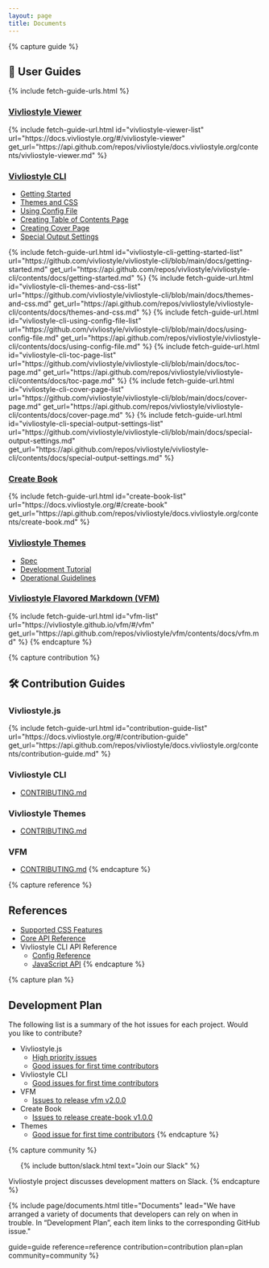 ```yaml
---
layout: page
title: Documents
---
```



{% capture guide %}
## 📖 User Guides
{% include fetch-guide-urls.html %}

### [Vivliostyle Viewer](https://docs.vivliostyle.org/#/vivliostyle-viewer)
<ul id="vivliostyle-viewer-list"></ul>
{% include fetch-guide-url.html
  id="vivliostyle-viewer-list"
  url="https://docs.vivliostyle.org/#/vivliostyle-viewer"
  get_url="https://api.github.com/repos/vivliostyle/docs.vivliostyle.org/contents/vivliostyle-viewer.md"
%}

### [Vivliostyle CLI](https://github.com/vivliostyle/vivliostyle-cli/blob/main/docs/index.md)
<ul>
  <li>
    <a href="https://github.com/vivliostyle/vivliostyle-cli/blob/main/docs/getting-started.md">Getting Started</a>
    <ul id="vivliostyle-cli-getting-started-list"></ul>
  </li>
  <li>
    <a href="https://github.com/vivliostyle/vivliostyle-cli/blob/main/docs/themes-and-css.md">Themes and CSS</a>
    <ul id="vivliostyle-cli-themes-and-css-list"></ul>
  </li>
  <li>
    <a href="https://github.com/vivliostyle/vivliostyle-cli/blob/main/docs/using-config-file.md">Using Config File</a>
    <ul id="vivliostyle-cli-using-config-file-list"></ul>
  </li>
  <li>
    <a href="https://github.com/vivliostyle/vivliostyle-cli/blob/main/docs/toc-page.md">Creating Table of Contents Page</a>
    <ul id="vivliostyle-cli-toc-page-list"></ul>
  </li>
  <li>
    <a href="https://github.com/vivliostyle/vivliostyle-cli/blob/main/docs/cover-page.md">Creating Cover Page</a>
    <ul id="vivliostyle-cli-cover-page-list"></ul>
  </li>
  <li>
    <a href="https://github.com/vivliostyle/vivliostyle-cli/blob/main/docs/special-output-settings.md">Special Output Settings</a>
    <ul id="vivliostyle-cli-special-output-settings-list"></ul>
  </li>
</ul>
{% include fetch-guide-url.html
  id="vivliostyle-cli-getting-started-list"
  url="https://github.com/vivliostyle/vivliostyle-cli/blob/main/docs/getting-started.md"
  get_url="https://api.github.com/repos/vivliostyle/vivliostyle-cli/contents/docs/getting-started.md"
%}
{% include fetch-guide-url.html
  id="vivliostyle-cli-themes-and-css-list"
  url="https://github.com/vivliostyle/vivliostyle-cli/blob/main/docs/themes-and-css.md"
  get_url="https://api.github.com/repos/vivliostyle/vivliostyle-cli/contents/docs/themes-and-css.md"
%}
{% include fetch-guide-url.html
  id="vivliostyle-cli-using-config-file-list"
  url="https://github.com/vivliostyle/vivliostyle-cli/blob/main/docs/using-config-file.md"
  get_url="https://api.github.com/repos/vivliostyle/vivliostyle-cli/contents/docs/using-config-file.md"
%}
{% include fetch-guide-url.html
  id="vivliostyle-cli-toc-page-list"
  url="https://github.com/vivliostyle/vivliostyle-cli/blob/main/docs/toc-page.md"
  get_url="https://api.github.com/repos/vivliostyle/vivliostyle-cli/contents/docs/toc-page.md"
%}
{% include fetch-guide-url.html
  id="vivliostyle-cli-cover-page-list"
  url="https://github.com/vivliostyle/vivliostyle-cli/blob/main/docs/cover-page.md"
  get_url="https://api.github.com/repos/vivliostyle/vivliostyle-cli/contents/docs/cover-page.md"
%}
{% include fetch-guide-url.html
  id="vivliostyle-cli-special-output-settings-list"
  url="https://github.com/vivliostyle/vivliostyle-cli/blob/main/docs/special-output-settings.md"
  get_url="https://api.github.com/repos/vivliostyle/vivliostyle-cli/contents/docs/special-output-settings.md"
%}

### [Create Book](https://docs.vivliostyle.org/#/create-book)
<ul id="create-book-list"></ul>
{% include fetch-guide-url.html
  id="create-book-list"
  url="https://docs.vivliostyle.org/#/create-book"
  get_url="https://api.github.com/repos/vivliostyle/docs.vivliostyle.org/contents/create-book.md"
%}

### [Vivliostyle Themes](https://vivliostyle.github.io/themes/#/)
<ul>
  <li><a href="https://vivliostyle.github.io/themes/#/spec.md">Spec</a></li>
  <li><a href="https://vivliostyle.github.io/themes/#/tutorial/step0.md">Development Tutorial</a></li>
  <li><a href="https://vivliostyle.github.io/themes/#/official.md">Operational Guidelines</a></li>
</ul>

### [Vivliostyle Flavored Markdown (VFM)](https://vivliostyle.github.io/vfm/#/vfm)
<ul id="vfm-list"></ul>
{% include fetch-guide-url.html
  id="vfm-list"
  url="https://vivliostyle.github.io/vfm/#/vfm"
  get_url="https://api.github.com/repos/vivliostyle/vfm/contents/docs/vfm.md"
%}
{% endcapture %}


{% capture contribution %}
## 🛠 Contribution Guides

### Vivliostyle.js
<ul id="contribution-guide-list"></ul>
{% include fetch-guide-url.html
  id="contribution-guide-list"
  url="https://docs.vivliostyle.org/#/contribution-guide"
  get_url="https://api.github.com/repos/vivliostyle/docs.vivliostyle.org/contents/contribution-guide.md"
%}

### Vivliostyle CLI
- [CONTRIBUTING.md](https://github.com/vivliostyle/vivliostyle-cli/blob/main/CONTRIBUTING.md)

### Vivliostyle Themes
- [CONTRIBUTING.md](https://github.com/vivliostyle/themes/blob/master/CONTRIBUTING.md)

### VFM
- [CONTRIBUTING.md](https://github.com/vivliostyle/vfm/blob/master/CONTRIBUTING.md)
{% endcapture %}


{% capture reference %}
## References

- [Supported CSS Features](https://docs.vivliostyle.org/#/supported-css-features)
- [Core API Reference](https://docs.vivliostyle.org/#/api)
- Vivliostyle CLI API Reference
  - [Config Reference](https://github.com/vivliostyle/vivliostyle-cli/blob/main/docs/config.md)
  - [JavaScript API](https://github.com/vivliostyle/vivliostyle-cli/blob/main/docs/api-javascript.md)
{% endcapture %}


{% capture plan %}
## Development Plan

The following list is a summary of the hot issues for each project. Would you like to contribute?

- Vivliostyle.js
  - [High priority issues](https://github.com/vivliostyle/vivliostyle.js/issues?q=is%3Aissue+is%3Aopen+label%3AP1)
  - [Good issues for first time contributors](https://github.com/vivliostyle/vivliostyle.js/issues?q=is%3Aissue+is%3Aopen+label%3A%22good+first+issue%22)
- Vivliostyle CLI
  - [Good issues for first time contributors](https://github.com/vivliostyle/vivliostyle-cli/issues?q=is%3Aissue+is%3Aopen+label%3A%22good+first+issue%22)
- VFM
  - [Issues to release vfm v2.0.0](https://github.com/vivliostyle/vfm/milestone/1)
- Create Book
  - [Issues to release create-book v1.0.0](https://github.com/vivliostyle/create-book/milestone/1)
- Themes
  - [Good issue for first time contributors](https://github.com/vivliostyle/themes/issues?q=is%3Aissue+is%3Aopen+label%3A%22good+first+issue%22)
{% endcapture %}


{% capture community %}
<ol class="list--medium">
  {% include button/slack.html text="Join our Slack" %}
</ol>

Vivliostyle project discusses development matters on Slack.
{% endcapture %}


{% include page/documents.html
  title="Documents"
  lead="We have arranged a variety of documents that developers can rely on when in trouble. In “Development Plan”, each item links to the corresponding GitHub issue."

  guide=guide
  reference=reference
  contribution=contribution
  plan=plan
  community=community
%}
